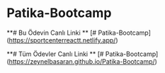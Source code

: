 # Patika-Bootcamp

**# Bu Ödevin Canlı Linki **
[# Patika-Bootcamp] (https://sportcenterreactt.netlify.app/)


**# Tüm Ödevler Canlı Linki **
[# Patika-Bootcamp] (https://zeynelbasaran.github.io/Patika-Bootcamp/)
